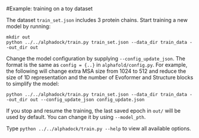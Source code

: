 #Example: training on a toy dataset

The dataset `train_set.json` includes 3 protein chains. Start training a new model by running:

```
mkdir out
python ../../alphadock/train.py train_set.json --data_dir train_data --out_dir out
```    

Change the model configuration by supplying `--config_update_json`. The format is the 
same as `config = {..}` in `alphafold/config.py`. For example, the following will change
extra MSA size from 1024 to 512 and reduce the size of 1D representation and the number 
of Evoformer and Structure blocks to simplify the model:

```
python ../../alphadock/train.py train_set.json --data_dir train_data --out_dir out --config_update_json config_update.json
```    

If you stop and resume the training, the last saved epoch in `out/` will be used by default.
You can change it by using `--model_pth`.    

Type `python ../../alphadock/train.py --help` to 
view all available options. 

